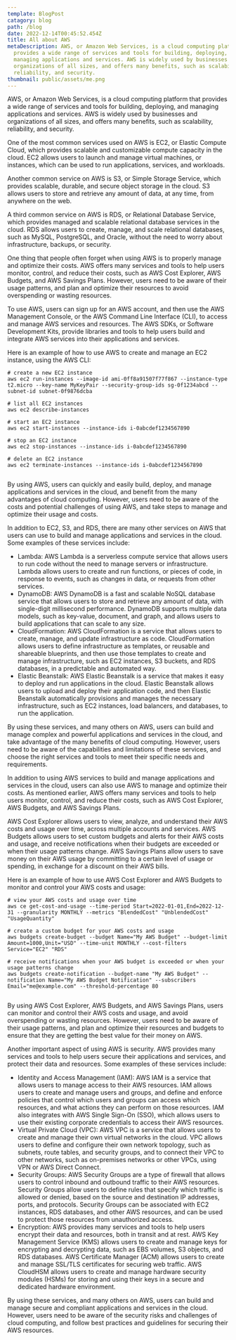 ```yaml
---
template: BlogPost
catagory: blog
path: /blog
date: 2022-12-14T00:45:52.454Z
title: All about AWS
metaDescription: AWS, or Amazon Web Services, is a cloud computing platform that
  provides a wide range of services and tools for building, deploying, and
  managing applications and services. AWS is widely used by businesses and
  organizations of all sizes, and offers many benefits, such as scalability,
  reliability, and security.
thumbnail: public/assets/me.png
---
```

<!--StartFragment-->

AWS, or Amazon Web Services, is a cloud computing platform that provides a wide range of services and tools for building, deploying, and managing applications and services. AWS is widely used by businesses and organizations of all sizes, and offers many benefits, such as scalability, reliability, and security.

One of the most common services used on AWS is EC2, or Elastic Compute Cloud, which provides scalable and customizable compute capacity in the cloud. EC2 allows users to launch and manage virtual machines, or instances, which can be used to run applications, services, and workloads.

Another common service on AWS is S3, or Simple Storage Service, which provides scalable, durable, and secure object storage in the cloud. S3 allows users to store and retrieve any amount of data, at any time, from anywhere on the web.

A third common service on AWS is RDS, or Relational Database Service, which provides managed and scalable relational database services in the cloud. RDS allows users to create, manage, and scale relational databases, such as MySQL, PostgreSQL, and Oracle, without the need to worry about infrastructure, backups, or security.

One thing that people often forget when using AWS is to properly manage and optimize their costs. AWS offers many services and tools to help users monitor, control, and reduce their costs, such as AWS Cost Explorer, AWS Budgets, and AWS Savings Plans. However, users need to be aware of their usage patterns, and plan and optimize their resources to avoid overspending or wasting resources.

To use AWS, users can sign up for an AWS account, and then use the AWS Management Console, or the AWS Command Line Interface (CLI), to access and manage AWS services and resources. The AWS SDKs, or Software Development Kits, provide libraries and tools to help users build and integrate AWS services into their applications and services.

Here is an example of how to use AWS to create and manage an EC2 instance, using the AWS CLI:

```
# create a new EC2 instance
aws ec2 run-instances --image-id ami-0ff8a91507f77f867 --instance-type t2.micro --key-name MyKeyPair --security-group-ids sg-0f1234abcd --subnet-id subnet-0f9876dcba

# list all EC2 instances
aws ec2 describe-instances

# start an EC2 instance
aws ec2 start-instances --instance-ids i-0abcdef1234567890

# stop an EC2 instance
aws ec2 stop-instances --instance-ids i-0abcdef1234567890

# delete an EC2 instance
aws ec2 terminate-instances --instance-ids i-0abcdef1234567890


```

By using AWS, users can quickly and easily build, deploy, and manage applications and services in the cloud, and benefit from the many advantages of cloud computing. However, users need to be aware of the costs and potential challenges of using AWS, and take steps to manage and optimize their usage and costs.

In addition to EC2, S3, and RDS, there are many other services on AWS that users can use to build and manage applications and services in the cloud. Some examples of these services include:

* Lambda: AWS Lambda is a serverless compute service that allows users to run code without the need to manage servers or infrastructure. Lambda allows users to create and run functions, or pieces of code, in response to events, such as changes in data, or requests from other services.
* DynamoDB: AWS DynamoDB is a fast and scalable NoSQL database service that allows users to store and retrieve any amount of data, with single-digit millisecond performance. DynamoDB supports multiple data models, such as key-value, document, and graph, and allows users to build applications that can scale to any size.
* CloudFormation: AWS CloudFormation is a service that allows users to create, manage, and update infrastructure as code. CloudFormation allows users to define infrastructure as templates, or reusable and shareable blueprints, and then use those templates to create and manage infrastructure, such as EC2 instances, S3 buckets, and RDS databases, in a predictable and automated way.
* Elastic Beanstalk: AWS Elastic Beanstalk is a service that makes it easy to deploy and run applications in the cloud. Elastic Beanstalk allows users to upload and deploy their application code, and then Elastic Beanstalk automatically provisions and manages the necessary infrastructure, such as EC2 instances, load balancers, and databases, to run the application.

By using these services, and many others on AWS, users can build and manage complex and powerful applications and services in the cloud, and take advantage of the many benefits of cloud computing. However, users need to be aware of the capabilities and limitations of these services, and choose the right services and tools to meet their specific needs and requirements.

In addition to using AWS services to build and manage applications and services in the cloud, users can also use AWS to manage and optimize their costs. As mentioned earlier, AWS offers many services and tools to help users monitor, control, and reduce their costs, such as AWS Cost Explorer, AWS Budgets, and AWS Savings Plans.

AWS Cost Explorer allows users to view, analyze, and understand their AWS costs and usage over time, across multiple accounts and services. AWS Budgets allows users to set custom budgets and alerts for their AWS costs and usage, and receive notifications when their budgets are exceeded or when their usage patterns change. AWS Savings Plans allow users to save money on their AWS usage by committing to a certain level of usage or spending, in exchange for a discount on their AWS bills.

Here is an example of how to use AWS Cost Explorer and AWS Budgets to monitor and control your AWS costs and usage:

```
# view your AWS costs and usage over time
aws ce get-cost-and-usage --time-period Start=2022-01-01,End=2022-12-31 --granularity MONTHLY --metrics "BlendedCost" "UnblendedCost" "UsageQuantity"

# create a custom budget for your AWS costs and usage
aws budgets create-budget --budget Name="My AWS Budget" --budget-limit Amount=1000,Unit="USD" --time-unit MONTHLY --cost-filters Service="EC2" "RDS"

# receive notifications when your AWS budget is exceeded or when your usage patterns change
aws budgets create-notification --budget-name "My AWS Budget" --notification Name="My AWS Budget Notification" --subscribers Email="me@example.com" --threshold-percentage 80


```

By using AWS Cost Explorer, AWS Budgets, and AWS Savings Plans, users can monitor and control their AWS costs and usage, and avoid overspending or wasting resources. However, users need to be aware of their usage patterns, and plan and optimize their resources and budgets to ensure that they are getting the best value for their money on AWS.

Another important aspect of using AWS is security. AWS provides many services and tools to help users secure their applications and services, and protect their data and resources. Some examples of these services include:

* Identity and Access Management (IAM): AWS IAM is a service that allows users to manage access to their AWS resources. IAM allows users to create and manage users and groups, and define and enforce policies that control which users and groups can access which resources, and what actions they can perform on those resources. IAM also integrates with AWS Single Sign-On (SSO), which allows users to use their existing corporate credentials to access their AWS resources.
* Virtual Private Cloud (VPC): AWS VPC is a service that allows users to create and manage their own virtual networks in the cloud. VPC allows users to define and configure their own network topology, such as subnets, route tables, and security groups, and to connect their VPC to other networks, such as on-premises networks or other VPCs, using VPN or AWS Direct Connect.
* Security Groups: AWS Security Groups are a type of firewall that allows users to control inbound and outbound traffic to their AWS resources. Security Groups allow users to define rules that specify which traffic is allowed or denied, based on the source and destination IP addresses, ports, and protocols. Security Groups can be associated with EC2 instances, RDS databases, and other AWS resources, and can be used to protect those resources from unauthorized access.
* Encryption: AWS provides many services and tools to help users encrypt their data and resources, both in transit and at rest. AWS Key Management Service (KMS) allows users to create and manage keys for encrypting and decrypting data, such as EBS volumes, S3 objects, and RDS databases. AWS Certificate Manager (ACM) allows users to create and manage SSL/TLS certificates for securing web traffic. AWS CloudHSM allows users to create and manage hardware security modules (HSMs) for storing and using their keys in a secure and dedicated hardware environment.

By using these services, and many others on AWS, users can build and manage secure and compliant applications and services in the cloud. However, users need to be aware of the security risks and challenges of cloud computing, and follow best practices and guidelines for securing their AWS resources.

<!--EndFragment-->